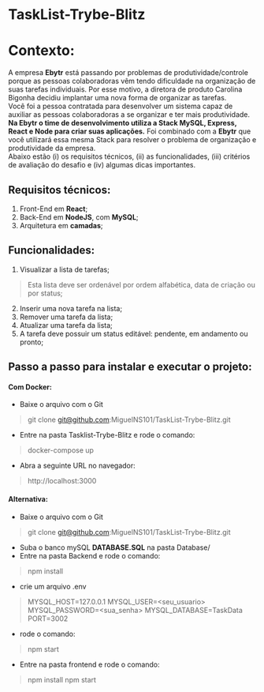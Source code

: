 # TaskList-Trybe-Blitz

# Contexto:

A empresa **Ebytr** está passando por problemas de produtividade/controle porque as pessoas colaboradoras vêm tendo dificuldade na organização de suas tarefas individuais. Por esse motivo, a diretora de produto Carolina Bigonha decidiu implantar uma nova forma de organizar as tarefas.  
Você foi a pessoa contratada para desenvolver um sistema capaz de auxiliar as pessoas colaboradoras a se organizar e ter mais produtividade.  
**Na Ebytr o time de desenvolvimento utiliza a Stack MySQL, Express, React e Node para criar suas aplicações.** Foi combinado com a **Ebytr** que você utilizará essa mesma Stack para resolver o problema de organização e produtividade da empresa.  
Abaixo estão (i) os requisitos técnicos, (ii) as funcionalidades, (iii) critérios de avaliação do desafio e (iv) algumas dicas importantes.

## Requisitos técnicos:

1.  Front-End em  **React**;
2.  Back-End em  **NodeJS**, com  **MySQL**;
3.  Arquitetura em  **camadas**;

## Funcionalidades:

1.  Visualizar a lista de tarefas; 
>Esta lista deve ser ordenável por ordem alfabética, data de criação ou por status;
2.  Inserir uma nova tarefa na lista;
4.  Remover uma tarefa da lista;
5.  Atualizar uma tarefa da lista;
6.  A tarefa deve possuir um status editável: pendente, em andamento ou pronto;

## Passo a passo para instalar e executar o projeto:
#### Com Docker:

 - Baixe o arquivo com o Git
 > git clone git@github.com:MiguelNS101/TaskList-Trybe-Blitz.git
 - Entre na pasta Tasklist-Trybe-Blitz e rode o comando:
 > docker-compose up
- Abra a seguinte URL no navegador:
> http://localhost:3000
> 
#### Alternativa:

 - Baixe o arquivo com o Git
 > git clone git@github.com:MiguelNS101/TaskList-Trybe-Blitz.git
 - Suba o banco mySQL **DATABASE.SQL** na pasta Database/
 - Entre na pasta Backend e rode o comando:
 > npm install
 - crie um arquivo .env
>MYSQL_HOST=127.0.0.1
>MYSQL_USER=<seu_usuario>
>MYSQL_PASSWORD=<sua_senha>
>MYSQL_DATABASE=TaskData
>PORT=3002
 - rode o comando:
 > npm start
 - Entre na pasta frontend e rode o comando:
 > npm install
 > npm start
